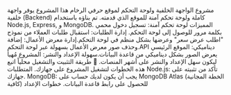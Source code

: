 مشروع الواجهة الخلفية ولوحة التحكم لموقع حرفي الرخام
​هذا المشروع يوفر واجهة خلفية (Backend) كاملة ولوحة تحكم آمنة للموقع الذي قدمته. تم بناؤه باستخدام Node.js, Express, و MongoDB.
​المميزات
​لوحة تحكم آمنة: تسجيل دخول محمي بكلمة مرور للوصول إلى لوحة التحكم.
​إدارة الطلبات: استقبال طلبات العملاء من نموذج "اطلب عرض سعر" وعرضها بشكل منظم في لوحة التحكم.
​إدارة معرض الأعمال: إضافة وحذف صور معرض الأعمال بسهولة عبر لوحة التحكم.
​API ديناميكي: الموقع الرئيسي يعرض الصور بشكل ديناميكي من قاعدة البيانات.
​سهولة الإعداد والنشر: المشروع مُهيأ ليكون سهل الإعداد والنشر على أشهر المنصات.
​🚀 طريقة التثبيت والتشغيل محلياً
​اتبع هذه الخطوات لتشغيل المشروع على جهازك.
​المتطلبات
​Node.js: تأكد من تثبيته على جهازك.
​MongoDB: يجب أن يكون لديك حساب على MongoDB Atlas (الخطة المجانية كافية) للحصول على رابط قاعدة البيانات.
​خطوات الإعداد